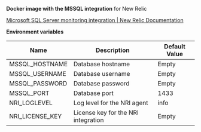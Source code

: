 

**Docker image with the MSSQL integration** for New Relic

[Microsoft SQL Server monitoring integration | New Relic Documentation](https://docs.newrelic.com/es/docs/infrastructure/host-integrations/host-integrations-list/microsoft-sql/microsoft-sql-server-integration/)

**Environment variables**

| Name            | Description                         | Default Value |
| --------------- | ----------------------------------- | ------------- |
| MSSQL_HOSTNAME  | Database hostname                   | Empty         |
| MSSQL_USERNAME  | Database username                   | Empty         |
| MSSQL_PASSWORD  | Database password                   | Empty         |
| MSSQL_PORT      | Database port                       | 1433          |
| NRI_LOGLEVEL    | Log level for the NRI agent         | info          |
| NRI_LICENSE_KEY | License key for the NRI integration | Empty         |

